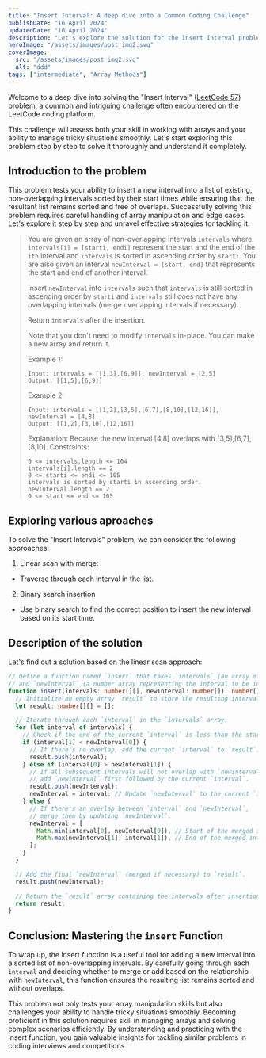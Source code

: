 ```yaml
---
title: "Insert Interval: A deep dive into a Common Coding Challenge"
publishDate: "16 April 2024"
updatedDate: "16 April 2024"
description: "Let's explore the solution for the Insert Interval problem, a popular and interesting coding challenge frequently encountered during coding interviews."
heroImage: "/assets/images/post_img2.svg"
coverImage:
  src: "/assets/images/post_img2.svg"
  alt: "ddd"
tags: ["intermediate", "Array Methods"]
---
```


Welcome to a deep dive into solving the "Insert Interval" ([LeetCode 57](https://leetcode.com/problems/insert-interval/description/)) problem, a common and intriguing challenge often encountered on the LeetCode coding platform.

This challenge will assess both your skill in working with arrays and your ability to manage tricky situations smoothly. Let's start exploring this problem step by step to solve it thoroughly and understand it completely.

## Introduction to the problem

This problem tests your ability to insert a new interval into a list of existing, non-overlapping intervals sorted by their start times while ensuring that the resultant list remains sorted and free of overlaps. Successfully solving this problem requires careful handling of array manipulation and edge cases. Let's explore it step by step and unravel effective strategies for tackling it.

> You are given an array of non-overlapping intervals `intervals` where `intervals[i] = [starti, endi]` represent the start and the end of the `ith` interval and `intervals` is sorted in ascending order by `starti`. You are also given an interval `newInterval = [start, end]` that represents the start and end of another interval.
>
> Insert `newInterval` into `intervals` such that `intervals` is still sorted in ascending order by `starti` and `intervals` still does not have any overlapping intervals (merge overlapping intervals if necessary).
>
> Return `intervals` after the insertion.
>
> Note that you don't need to modify `intervals` in-place. You can make a new array and return it.
>
> Example 1:
>
> ```
> Input: intervals = [[1,3],[6,9]], newInterval = [2,5]
> Output: [[1,5],[6,9]]
> ```
>
> Example 2:
>
> ```
> Input: intervals = [[1,2],[3,5],[6,7],[8,10],[12,16]], newInterval = [4,8]
> Output: [[1,2],[3,10],[12,16]]
> ```
>
> Explanation: Because the new interval [4,8] overlaps with [3,5],[6,7],[8,10].
> Constraints:
>
> ```
> 0 <= intervals.length <= 104
> intervals[i].length == 2
> 0 <= starti <= endi <= 105
> intervals is sorted by starti in ascending order.
> newInterval.length == 2
> 0 <= start <= end <= 105
> ```

## Exploring various aproaches

To solve the "Insert Intervals" problem, we can consider the following approaches:

1. Linear scan with merge:

- Traverse through each interval in the list.

2. Binary search insertion

- Use binary search to find the correct position to insert the new interval based on its start time.

## Description of the solution

Let's find out a solution based on the linear scan approach:

```ts title='insert-interval.ts'
// Define a function named `insert` that takes `intervals` (an array of number arrays representing intervals)
// and `newInterval` (a number array representing the interval to be inserted).
function insert(intervals: number[][], newInterval: number[]): number[][] {
  // Initialize an empty array `result` to store the resulting intervals after insertion.
  let result: number[][] = [];

  // Iterate through each `interval` in the `intervals` array.
  for (let interval of intervals) {
    // Check if the end of the current `interval` is less than the start of `newInterval`.
    if (interval[1] < newInterval[0]) {
      // If there's no overlap, add the current `interval` to `result`.
      result.push(interval);
    } else if (interval[0] > newInterval[1]) {
      // If all subsequent intervals will not overlap with `newInterval`,
      // add `newInterval` first followed by the current `interval`.
      result.push(newInterval);
      newInterval = interval; // Update `newInterval` to the current `interval`.
    } else {
      // If there's an overlap between `interval` and `newInterval`,
      // merge them by updating `newInterval`.
      newInterval = [
        Math.min(interval[0], newInterval[0]), // Start of the merged interval.
        Math.max(newInterval[1], interval[1]), // End of the merged interval.
      ];
    }
  }

  // Add the final `newInterval` (merged if necessary) to `result`.
  result.push(newInterval);

  // Return the `result` array containing the intervals after insertion.
  return result;
}
```

## Conclusion: Mastering the `insert` Function

To wrap up, the insert function is a useful tool for adding a new interval into a sorted list of non-overlapping intervals. By carefully going through each `interval` and deciding whether to merge or add based on the relationship with `newInterval`, this function ensures the resulting list remains sorted and without overlaps.

This problem not only tests your array manipulation skills but also challenges your ability to handle tricky situations smoothly. Becoming proficient in this solution requires skill in managing arrays and solving complex scenarios efficiently. By understanding and practicing with the insert function, you gain valuable insights for tackling similar problems in coding interviews and competitions.
